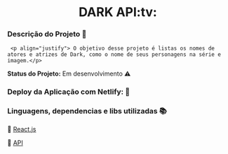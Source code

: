 <h1 align="center"> DARK API:tv:</h1> 


### Descrição do Projeto :open_file_folder:

     <p align="justify"> O objetivo desse projeto é listas os nomes de atores e atrizes de Dark, como o nome de seus personagens na série e imagem.</p>





<strong>Status do Projeto:</strong> Em desenvolvimento :warning:






### Deploy da Aplicação com Netlify: :dash:






### Linguagens, dependencias e libs utilizadas :books:
:pushpin: [React.js](https://pt-br.reactjs.org/docs/getting-started.html)

:pushpin: [API](https://www.tvmaze.com/api)
